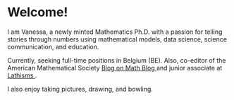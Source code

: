 <html>
<body>

# Welcome!

<p>  I am Vanessa, a newly minted Mathematics Ph.D. with a passion for telling stories through numbers using mathematical models, data science, science communication, and education. </p>

<p>  Currently, seeking full-time positions in Belgium (BE). Also, co-editor of the American Mathematical Society <a href ="https://blogs.ams.org/blogonmathblogs/"> Blog on Math Blog </a> and junior associate at <a href="http://www.lathisms.org/"> Lathisms </a>. </p> 
  
<p> I also enjoy taking pictures, drawing, and bowling.</p>

</body>
</html>
